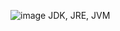 ![image](https://github.com/user-attachments/assets/ce53f6bc-4282-4e1a-ab48-b8cd87814001)
 JDK, JRE, JVM

